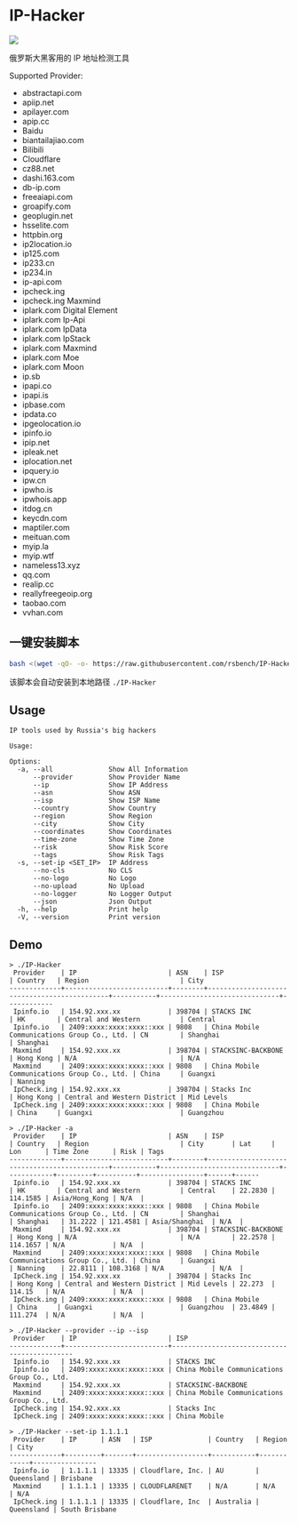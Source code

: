 # IP-Hacker

![](https://hitscounter.dev/api/hit?url=https%3A%2F%2Fgithub.com%2Frsbench%2Frsbench&label=&icon=github&color=%23160d27)

俄罗斯大黑客用的 IP 地址检测工具

Supported Provider:
- abstractapi.com
- apiip.net
- apilayer.com
- apip.cc
- Baidu
- biantailajiao.com
- Bilibili
- Cloudflare
- cz88.net
- dashi.163.com
- db-ip.com
- freeaiapi.com
- groapify.com
- geoplugin.net
- hsselite.com
- httpbin.org
- ip2location.io
- ip125.com
- ip233.cn
- ip234.in
- ip-api.com
- ipcheck.ing
- ipcheck.ing Maxmind
- iplark.com Digital Element
- iplark.com Ip-Api
- iplark.com IpData
- iplark.com IpStack
- iplark.com Maxmind
- iplark.com Moe
- iplark.com Moon
- ip.sb
- ipapi.co
- ipapi.is
- ipbase.com
- ipdata.co
- ipgeolocation.io
- ipinfo.io
- ipip.net
- ipleak.net
- iplocation.net
- ipquery.io
- ipw.cn
- ipwho.is
- ipwhois.app
- itdog.cn
- keycdn.com
- maptiler.com
- meituan.com
- myip.la
- myip.wtf
- nameless13.xyz
- qq.com
- realip.cc
- reallyfreegeoip.org
- taobao.com
- vvhan.com

## 一键安装脚本

```bash
bash <(wget -qO- -o- https://raw.githubusercontent.com/rsbench/IP-Hacker/refs/heads/main/install.sh)
```

该脚本会自动安装到本地路径 `./IP-Hacker`

## Usage
```
IP tools used by Russia's big hackers

Usage: 

Options:
  -a, --all              Show All Information
      --provider         Show Provider Name
      --ip               Show IP Address
      --asn              Show ASN
      --isp              Show ISP Name
      --country          Show Country
      --region           Show Region
      --city             Show City
      --coordinates      Show Coordinates
      --time-zone        Show Time Zone
      --risk             Show Risk Score
      --tags             Show Risk Tags
  -s, --set-ip <SET_IP>  IP Address
      --no-cls           No CLS
      --no-logo          No Logo
      --no-upload        No Upload
      --no-logger        No Logger Output
      --json             Json Output
  -h, --help             Print help
  -V, --version          Print version

```

## Demo

```
> ./IP-Hacker
 Provider    | IP                       | ASN    | ISP                                         | Country   | Region                       | City 
-------------+--------------------------+--------+---------------------------------------------+-----------+------------------------------+------------
 Ipinfo.io   | 154.92.xxx.xx            | 398704 | STACKS INC                                  | HK        | Central and Western          | Central 
 Ipinfo.io   | 2409:xxxx:xxxx:xxxx::xxx | 9808   | China Mobile Communications Group Co., Ltd. | CN        | Shanghai                     | Shanghai 
 Maxmind     | 154.92.xxx.xx            | 398704 | STACKSINC-BACKBONE                          | Hong Kong | N/A                          | N/A 
 Maxmind     | 2409:xxxx:xxxx:xxxx::xxx | 9808   | China Mobile Communications Group Co., Ltd. | China     | Guangxi                      | Nanning 
 IpCheck.ing | 154.92.xxx.xx            | 398704 | Stacks Inc                                  | Hong Kong | Central and Western District | Mid Levels 
 IpCheck.ing | 2409:xxxx:xxxx:xxxx::xxx | 9808   | China Mobile                                | China     | Guangxi                      | Guangzhou 
```

```
> ./IP-Hacker -a
 Provider    | IP                       | ASN    | ISP                                         | Country   | Region                       | City       | Lat     | Lon      | Time Zone      | Risk | Tags 
-------------+--------------------------+--------+---------------------------------------------+-----------+------------------------------+------------+---------+----------+----------------+------+------
 Ipinfo.io   | 154.92.xxx.xx            | 398704 | STACKS INC                                  | HK        | Central and Western          | Central    | 22.2830 | 114.1585 | Asia/Hong_Kong | N/A  |  
 Ipinfo.io   | 2409:xxxx:xxxx:xxxx::xxx | 9808   | China Mobile Communications Group Co., Ltd. | CN        | Shanghai                     | Shanghai   | 31.2222 | 121.4581 | Asia/Shanghai  | N/A  |  
 Maxmind     | 154.92.xxx.xx            | 398704 | STACKSINC-BACKBONE                          | Hong Kong | N/A                          | N/A        | 22.2578 | 114.1657 | N/A            | N/A  |  
 Maxmind     | 2409:xxxx:xxxx:xxxx::xxx | 9808   | China Mobile Communications Group Co., Ltd. | China     | Guangxi                      | Nanning    | 22.8111 | 108.3168 | N/A            | N/A  |  
 IpCheck.ing | 154.92.xxx.xx            | 398704 | Stacks Inc                                  | Hong Kong | Central and Western District | Mid Levels | 22.273  | 114.15   | N/A            | N/A  |  
 IpCheck.ing | 2409:xxxx:xxxx:xxxx::xxx | 9808   | China Mobile                                | China     | Guangxi                      | Guangzhou  | 23.4849 | 111.274  | N/A            | N/A  |  
```

```
> ./IP-Hacker --provider --ip --isp
 Provider    | IP                       | ISP 
-------------+--------------------------+---------------------------------------------
 Ipinfo.io   | 154.92.xxx.xx            | STACKS INC 
 Ipinfo.io   | 2409:xxxx:xxxx:xxxx::xxx | China Mobile Communications Group Co., Ltd. 
 Maxmind     | 154.92.xxx.xx            | STACKSINC-BACKBONE 
 Maxmind     | 2409:xxxx:xxxx:xxxx::xxx | China Mobile Communications Group Co., Ltd. 
 IpCheck.ing | 154.92.xxx.xx            | Stacks Inc 
 IpCheck.ing | 2409:xxxx:xxxx:xxxx::xxx | China Mobile 
```

```
> ./IP-Hacker --set-ip 1.1.1.1
 Provider    | IP      | ASN   | ISP              | Country   | Region     | City 
-------------+---------+-------+------------------+-----------+------------+----------------
 Ipinfo.io   | 1.1.1.1 | 13335 | Cloudflare, Inc. | AU        | Queensland | Brisbane 
 Maxmind     | 1.1.1.1 | 13335 | CLOUDFLARENET    | N/A       | N/A        | N/A 
 IpCheck.ing | 1.1.1.1 | 13335 | Cloudflare, Inc  | Australia | Queensland | South Brisbane
```
